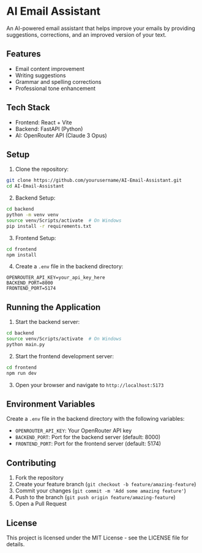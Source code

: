 # AI Email Assistant

An AI-powered email assistant that helps improve your emails by providing suggestions, corrections, and an improved version of your text.

## Features

- Email content improvement
- Writing suggestions
- Grammar and spelling corrections
- Professional tone enhancement

## Tech Stack

- Frontend: React + Vite
- Backend: FastAPI (Python)
- AI: OpenRouter API (Claude 3 Opus)

## Setup

1. Clone the repository:
```bash
git clone https://github.com/yourusername/AI-Email-Assistant.git
cd AI-Email-Assistant
```

2. Backend Setup:
```bash
cd backend
python -m venv venv
source venv/Scripts/activate  # On Windows
pip install -r requirements.txt
```

3. Frontend Setup:
```bash
cd frontend
npm install
```

4. Create a `.env` file in the backend directory:
```
OPENROUTER_API_KEY=your_api_key_here
BACKEND_PORT=8000
FRONTEND_PORT=5174
```

## Running the Application

1. Start the backend server:
```bash
cd backend
source venv/Scripts/activate  # On Windows
python main.py
```

2. Start the frontend development server:
```bash
cd frontend
npm run dev
```

3. Open your browser and navigate to `http://localhost:5173`

## Environment Variables

Create a `.env` file in the backend directory with the following variables:

- `OPENROUTER_API_KEY`: Your OpenRouter API key
- `BACKEND_PORT`: Port for the backend server (default: 8000)
- `FRONTEND_PORT`: Port for the frontend server (default: 5174)

## Contributing

1. Fork the repository
2. Create your feature branch (`git checkout -b feature/amazing-feature`)
3. Commit your changes (`git commit -m 'Add some amazing feature'`)
4. Push to the branch (`git push origin feature/amazing-feature`)
5. Open a Pull Request

## License

This project is licensed under the MIT License - see the LICENSE file for details.